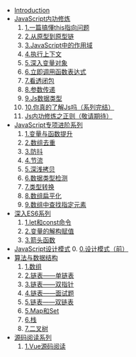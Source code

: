 <!--
 * @desc:
 * @Author: 余光
 * @Email: webbj97@163.com
 * @Date: 2019-11-21 17:45:26
 -->
* [Introduction](README.md)
* [JavaScript内功修炼](Js内功/summary.md)
    1. [1.一篇搞懂this指向问题](Js内功/1.一篇搞懂this指向问题.md)
    2. [2.从原型到原型链](Js内功/2.从原型到原型链.md)
    3. [3.JavaScript中的作用域](Js内功/3.JavaScript中的作用域.md)
    4. [4.执行上下文](Js内功/4.执行上下文.md)
    5. [5.深入变量对象](Js内功/5.深入变量对象.md)
    6. [6.立即调用函数表达式](Js内功/6.立即执行函数.md)
    7. [7.看透闭包](Js内功/7.闭包.md)
    8. [8.参数传递](Js内功/8.JavaScript中的参数传递.md)
    9. [9.Js数据类型](Js内功/9.基本数据类型.md)
    10. [10.你真的了解Js吗（系列完结）](Js内功/10.你真的了解Js吗1.md)
    11. [Js内功修炼之正则（敬请期待）]()
* [JavaScript专项进阶系列](Js专题/1.变量与函数提升.md)
    1. [1.变量与函数提升](Js专题/1.变量与函数提升.md)
    2. [2.数组去重](Js专题/2.数组去重.md)
    4. [3.防抖](Js专题/3.防抖.md)
    3. [4.节流](Js专题/4.节流.md)
    5. [5.深浅拷贝](Js专题/5.深浅拷贝.md)
    6. [6.数据类型检测](Js专题/6.类型判断,md)
    7. [7.类型转换](Js专题/7.类型转换.md)
    8. [8.数组扁平化](Js专题/8.数组扁平化.md)
    9. [9.数组中查找指定元素](Js专题/9.数组中查找指定元素.md)
* [深入ES6系列](ES6/summary.md)
    1. [1.let和const命令](ES6/1.let和const命令.md)
    2. [2.变量的解构赋值](ES6/2.变量的解构赋值.md)
    8. [3.箭头函数](ES6/3.箭头函数.md)
* [JavaScript设计模式](JavaScript设计模式/READ.md)
    0. [0.设计模式（前）](JavaScript设计模式/1.this.md)
* [算法与数据结构](algorithms/algorithms.md)
    1. [1.数组](algorithms/1.数组md)
    2. [2.链表——单链表](algorithms/链表1.md)
    3. [3.链表——双指针](algorithms/链表2.md)
    4. [4.链表——面试题](algorithms/链表3.md)
    4. [5.链表——双链表](algorithms/链表4.md)
    5. [5.Map和Set](algorithms/3.Map和Set.md)
    6. [6.栈](algorithms/4.栈.md)
    7. [7.二叉树](algorithms/5.二叉树.md)
* [源码阅读系列](sourceCode/sourceCode.md)
    1. [1.Vue源码阅读]()